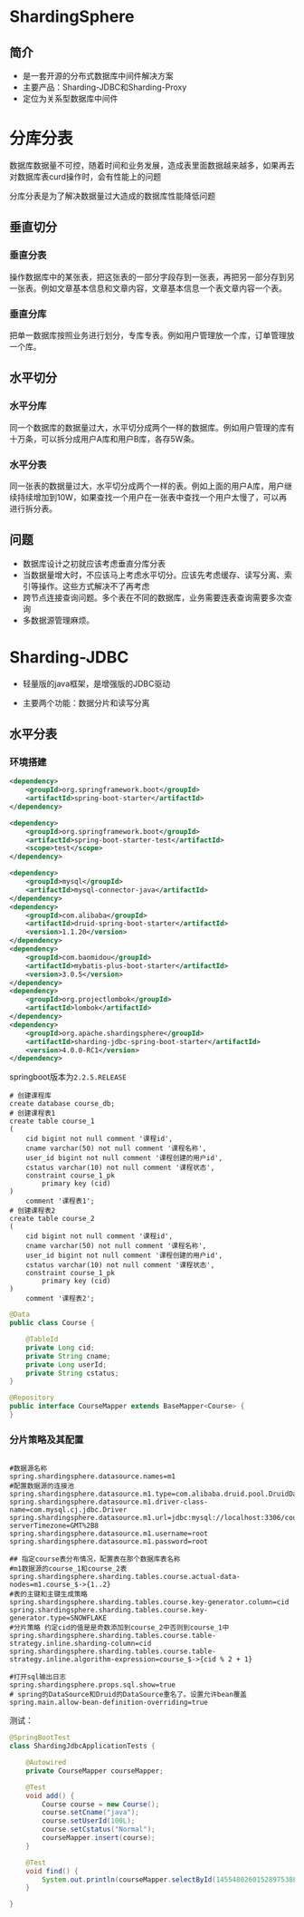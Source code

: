 # ShardingSphere

## 简介

+ 是一套开源的分布式数据库中间件解决方案
+ 主要产品：Sharding-JDBC和Sharding-Proxy
+ 定位为关系型数据库中间件

# 分库分表

数据库数据量不可控，随着时间和业务发展，造成表里面数据越来越多，如果再去对数据库表curd操作时，会有性能上的问题

分库分表是为了解决数据量过大造成的数据库性能降低问题

## 垂直切分

### 垂直分表

操作数据库中的某张表，把这张表的一部分字段存到一张表，再把另一部分存到另一张表。例如文章基本信息和文章内容，文章基本信息一个表文章内容一个表。

### 垂直分库

把单一数据库按照业务进行划分，专库专表。例如用户管理放一个库，订单管理放一个库。

## 水平切分

### 水平分库

同一个数据库的数据量过大，水平切分成两个一样的数据库。例如用户管理的库有十万条，可以拆分成用户A库和用户B库，各存5W条。

### 水平分表

同一张表的数据量过大，水平切分成两个一样的表。例如上面的用户A库，用户继续持续增加到10W，如果查找一个用户在一张表中查找一个用户太慢了，可以再进行拆分表。

## 问题

+ 数据库设计之初就应该考虑垂直分库分表
+ 当数据量增大时，不应该马上考虑水平切分。应该先考虑缓存、读写分离、索引等操作。这些方式解决不了再考虑
+ 跨节点连接查询问题。多个表在不同的数据库，业务需要连表查询需要多次查询
+ 多数据源管理麻烦。



# Sharding-JDBC

+ 轻量版的java框架，是增强版的JDBC驱动

+ 主要两个功能：数据分片和读写分离

## 水平分表

### 环境搭建

```xml
<dependency>
    <groupId>org.springframework.boot</groupId>
    <artifactId>spring-boot-starter</artifactId>
</dependency>

<dependency>
    <groupId>org.springframework.boot</groupId>
    <artifactId>spring-boot-starter-test</artifactId>
    <scope>test</scope>
</dependency>

<dependency>
    <groupId>mysql</groupId>
    <artifactId>mysql-connector-java</artifactId>
</dependency>
<dependency>
    <groupId>com.alibaba</groupId>
    <artifactId>druid-spring-boot-starter</artifactId>
    <version>1.1.20</version>
</dependency>
<dependency>
    <groupId>com.baomidou</groupId>
    <artifactId>mybatis-plus-boot-starter</artifactId>
    <version>3.0.5</version>
</dependency>
<dependency>
    <groupId>org.projectlombok</groupId>
    <artifactId>lombok</artifactId>
</dependency>
<dependency>
    <groupId>org.apache.shardingsphere</groupId>
    <artifactId>sharding-jdbc-spring-boot-starter</artifactId>
    <version>4.0.0-RC1</version>
</dependency>
```

springboot版本为`2.2.5.RELEASE`

```mysql
# 创建课程库
create database course_db;
# 创建课程表1
create table course_1
(
    cid bigint not null comment '课程id',
    cname varchar(50) not null comment '课程名称',
    user_id bigint not null comment '课程创建的用户id',
    cstatus varchar(10) not null comment '课程状态',
    constraint course_1_pk
        primary key (cid)
)
    comment '课程表1';
# 创建课程表2
create table course_2
(
    cid bigint not null comment '课程id',
    cname varchar(50) not null comment '课程名称',
    user_id bigint not null comment '课程创建的用户id',
    cstatus varchar(10) not null comment '课程状态',
    constraint course_1_pk
        primary key (cid)
)
    comment '课程表2';
```

```java
@Data
public class Course {

    @TableId
    private Long cid;
    private String cname;
    private Long userId;
    private String cstatus;
}
```

```java
@Repository
public interface CourseMapper extends BaseMapper<Course> {
}
```



### 分片策略及其配置

```properties

#数据源名称
spring.shardingsphere.datasource.names=m1
#配置数据源的连接池
spring.shardingsphere.datasource.m1.type=com.alibaba.druid.pool.DruidDataSource
spring.shardingsphere.datasource.m1.driver-class-name=com.mysql.cj.jdbc.Driver
spring.shardingsphere.datasource.m1.url=jdbc:mysql://localhost:3306/course_db?serverTimezone=GMT%2B8
spring.shardingsphere.datasource.m1.username=root
spring.shardingsphere.datasource.m1.password=root

## 指定course表分布情况，配置表在那个数据库表名称
#m1数据源的course_1和course_2表
spring.shardingsphere.sharding.tables.course.actual-data-nodes=m1.course_$->{1..2}
#表的主键和主键生成策略
spring.shardingsphere.sharding.tables.course.key-generator.column=cid
spring.shardingsphere.sharding.tables.course.key-generator.type=SNOWFLAKE
#分片策略 约定cid的值是是奇数添加到course_2中否则到course_1中
spring.shardingsphere.sharding.tables.course.table-strategy.inline.sharding-column=cid
spring.shardingsphere.sharding.tables.course.table-strategy.inline.algorithm-expression=course_$->{cid % 2 + 1}

#打开sql输出日志
spring.shardingsphere.props.sql.show=true
# spring的DataSource和Druid的DataSource重名了。设置允许bean覆盖
spring.main.allow-bean-definition-overriding=true
```

测试：

```java
@SpringBootTest
class ShardingJdbcApplicationTests {

    @Autowired
    private CourseMapper courseMapper;

    @Test
    void add() {
        Course course = new Course();
        course.setCname("java");
        course.setUserId(100L);
        course.setCstatus("Normal");
        courseMapper.insert(course);
    }

    @Test
    void find() {
        System.out.println(courseMapper.selectById(1455480260152897538L));
    }

}
```















